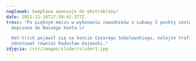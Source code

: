 ```yaml
---
naglowek: Sampława awansuje do ekstraklasy!
date: 2021-11-16T17:39:41.377Z
tresc: "Po pięknym meczu w wykonaniu zawodników z Lubawy 3 punkty zostały
  dopisane do Naszego konta.\r

  Hat-trick pojawił się na koncie Cezarego Sobolewskiego, kolejne trafienie
  odnotował również Radosław Gajewski."
zdjęcia: /src/images/slider/slider1.jpg
---
```

